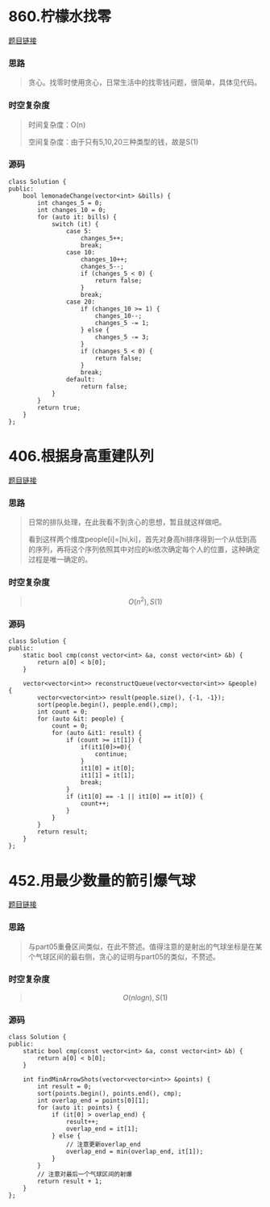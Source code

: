 # 860.柠檬水找零

[题目链接](https://leetcode.cn/problems/lemonade-change/description/)

### 思路

> 贪心。找零时使用贪心，日常生活中的找零钱问题，很简单，具体见代码。

### 时空复杂度

> 时间复杂度：O(n)
>
> 空间复杂度：由于只有5,10,20三种类型的钱，故是S(1)

### 源码

```
class Solution {
public:
    bool lemonadeChange(vector<int> &bills) {
        int changes_5 = 0;
        int changes_10 = 0;
        for (auto it: bills) {
            switch (it) {
                case 5:
                    changes_5++;
                    break;
                case 10:
                    changes_10++;
                    changes_5--;
                    if (changes_5 < 0) {
                        return false;
                    }
                    break;
                case 20:
                    if (changes_10 >= 1) {
                        changes_10--;
                        changes_5 -= 1;
                    } else {
                        changes_5 -= 3;
                    }
                    if (changes_5 < 0) {
                        return false;
                    }
                    break;
                default:
                    return false;
            }
        }
        return true;
    }
};
```

# 406.根据身高重建队列

[题目链接](https://leetcode.cn/problems/queue-reconstruction-by-height/description/)

### 思路

> 日常的排队处理，在此我看不到贪心的思想，暂且就这样做吧。
>
> 看到这样两个维度people[i]=[hi,ki]，首先对身高hi排序得到一个从低到高的序列，再将这个序列依照其中对应的ki依次确定每个人的位置，这种确定过程是唯一确定的。

### 时空复杂度

> $$O(n^2),S(1)$$

### 源码

```
class Solution {
public:
    static bool cmp(const vector<int> &a, const vector<int> &b) {
        return a[0] < b[0];
    }

    vector<vector<int>> reconstructQueue(vector<vector<int>> &people) {
        vector<vector<int>> result(people.size(), {-1, -1});
        sort(people.begin(), people.end(),cmp);
        int count = 0;
        for (auto &it: people) {
            count = 0;
            for (auto &it1: result) {
                if (count >= it[1]) {
                    if(it1[0]>=0){
                        continue;
                    }
                    it1[0] = it[0];
                    it1[1] = it[1];
                    break;
                }
                if (it1[0] == -1 || it1[0] == it[0]) {
                    count++;
                }
            }
        }
        return result;
    }
};
```

# 452.用最少数量的箭引爆气球

[题目链接](https://leetcode.cn/problems/minimum-number-of-arrows-to-burst-balloons/description/)

### 思路

> 与part05重叠区间类似，在此不赘述。值得注意的是射出的气球坐标是在某个气球区间的最右侧，贪心的证明与part05的类似，不赘述。

### 时空复杂度

> $$O(nlogn),S(1)$$

### 源码

```
class Solution {
public:
    static bool cmp(const vector<int> &a, const vector<int> &b) {
        return a[0] < b[0];
    }

    int findMinArrowShots(vector<vector<int>> &points) {
        int result = 0;
        sort(points.begin(), points.end(), cmp);
        int overlap_end = points[0][1];
        for (auto it: points) {
            if (it[0] > overlap_end) {
                result++;
                overlap_end = it[1];
            } else {
            	// 注意更新overlap_end
                overlap_end = min(overlap_end, it[1]);
            }
        }
        // 注意对最后一个气球区间的射爆
        return result + 1;
    }
};
```


